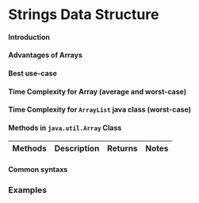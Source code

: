 # Strings Data Structure

#### Introduction


#### Advantages of Arrays

#### Best use-case

#### Time Complexity for Array (average and worst-case)

#### Time Complexity for `ArrayList` java class (worst-case)

#### Methods in `java.util.Array` Class
| Methods | Description | Returns | Notes | 
| ------- | ----------- | ------- | ---- |


#### Common syntaxs


### Examples
